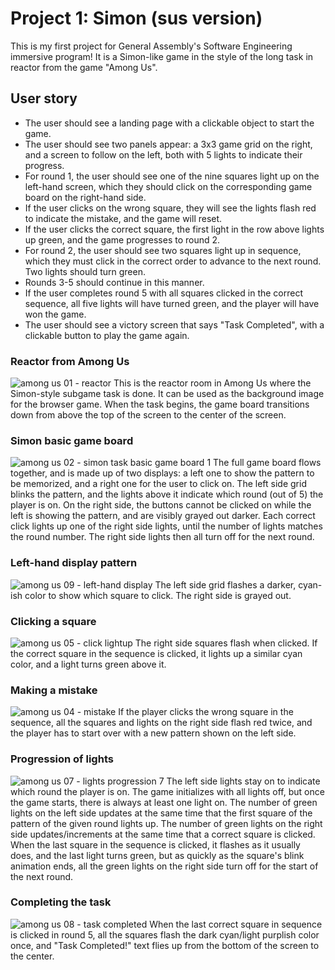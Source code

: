# Project 1: Simon (sus version)
This is my first project for General Assembly's Software Engineering immersive program! It is a Simon-like game in the style of the long task in reactor from the game "Among Us".

## User story
* The user should see a landing page with a clickable object to start the game.
* The user should see two panels appear: a 3x3 game grid on the right, and a screen to follow on the left, both with 5 lights to indicate their progress.
* For round 1, the user should see one of the nine squares light up on the left-hand screen, which they should click on the corresponding game board on the right-hand side.
* If the user clicks on the wrong square, they will see the lights flash red to indicate the mistake, and the game will reset.
* If the user clicks the correct square, the first light in the row above lights up green, and the game progresses to round 2.
* For round 2, the user should see two squares light up in sequence, which they must click in the correct order to advance to the next round. Two lights should turn green.
* Rounds 3-5 should continue in this manner.
* If the user completes round 5 with all squares clicked in the correct sequence, all five lights will have turned green, and the player will have won the game.
* The user should see a victory screen that says "Task Completed", with a clickable button to play the game again.

### Reactor from Among Us
![among us 01 - reactor](https://user-images.githubusercontent.com/115664302/201965660-753e89ee-bd2c-46cc-83e9-5baa74b53b70.jpg)
This is the reactor room in Among Us where the Simon-style subgame task is done. It can be used as the background image for the browser game. When the task begins, the game board transitions down from above the top of the screen to the center of the screen.

### Simon basic game board
![among us 02 - simon task basic game board 1](https://user-images.githubusercontent.com/115664302/201965908-5915b5a1-5127-4ea2-909e-d9e563a1cb36.jpg)
The full game board flows together, and is made up of two displays: a left one to show the pattern to be memorized, and a right one for the user to click on. The left side grid blinks the pattern, and the lights above it indicate which round (out of 5) the player is on. On the right side, the buttons cannot be clicked on while the left is showing the pattern, and are visibly grayed out darker. Each correct click lights up one of the right side lights, until the number of lights matches the round number. The right side lights then all turn off for the next round.

### Left-hand display pattern
![among us 09 - left-hand display](https://user-images.githubusercontent.com/115664302/201966757-cc79ae58-9148-4410-96b1-f6eb82c7aba8.jpg)
The left side grid flashes a darker, cyan-ish color to show which square to click. The right side is grayed out.

### Clicking a square
![among us 05 - click lightup](https://user-images.githubusercontent.com/115664302/201966958-e39d0580-cd3b-4567-8b7c-ba1871a56b6b.jpg)
The right side squares flash when clicked. If the correct square in the sequence is clicked, it lights up a similar cyan color, and a light turns green above it.

### Making a mistake
![among us 04 - mistake](https://user-images.githubusercontent.com/115664302/201967002-4374da4d-4b5a-419d-8eee-01c5a4a4b30d.jpg)
If the player clicks the wrong square in the sequence, all the squares and lights on the right side flash red twice, and the player has to start over with a new pattern shown on the left side.

### Progression of lights
![among us 07 - lights progression 7](https://user-images.githubusercontent.com/115664302/201967137-3068ea5e-61ea-4095-b092-55bc39c2d259.jpg)
The left side lights stay on to indicate which round the player is on. The game initializes with all lights off, but once the game starts, there is always at least one light on. The number of green lights on the left side updates at the same time that the first square of the pattern of the given round lights up. The number of green lights on the right side updates/increments at the same time that a correct square is clicked. When the last square in the sequence is clicked, it flashes as it usually does, and the last light turns green, but as quickly as the square's blink animation ends, all the green lights on the right side turn off for the start of the next round.

### Completing the task
![among us 08 - task completed](https://user-images.githubusercontent.com/115664302/201967201-3e6d7bab-4171-4336-9a12-6fa0e2b99a42.jpg)
When the last correct square in sequence is clicked in round 5, all the squares flash the dark cyan/light purplish color once, and "Task Completed!" text flies up from the bottom of the screen to the center.